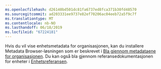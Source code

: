 ```yaml
---
ms.openlocfilehash: d26140bd501dc81fa6737ed8fca371b30fd48570
ms.sourcegitcommit: ad203331ee9737e82ef70206ac04eeb72a5f9c7f
ms.translationtype: MT
ms.contentlocale: nb-NO
ms.lasthandoff: 06/18/2019
ms.locfileid: "67224181"
---
```

Hvis du vil vise enhetsmetadata for organisasjonen, kan du installere Metadata Browser-løsningen som er beskrevet i [Bla gjennom metadataene for organisasjonen](../developer/browse-your-metadata.md). Du kan også bla gjennom referansedokumentasjonen for enheter i [Enhetsreferansen](../developer/about-entity-reference.md).
